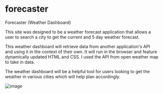 # forecaster

Forecaster (Weather Dashboard)

This site was designed to be a weather forecast application that allows a user to search a city to get the current and 5 day weather forecast.

This weather dashboard will retrieve data from another application's API and using it in the context of their own. It will run in the browser and feature dynamically updated HTML and CSS. I used the API from open weather map to take in data. 

The weather dashboard will be a helpful tool for users looking to get the weather in various cities which will help plan accordingly.

![image](https://github.com/stevelomax1/forecaster/assets/155032779/05108a58-8d8f-4bfe-9421-8de73db7270c)
